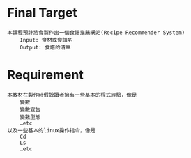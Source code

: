 # Final Target
    本課程預計將會製作出一個食譜推薦網站(Recipe Recommender System)
        Input: 食材或食譜名
        Output: 食譜的清單

# Requirement
    本教材在製作時假設讀者擁有一些基本的程式經驗，像是
        變數
        變數宣告
        變數型態
        …etc
    以及一些基本的linux操作指令，像是
        Cd
        Ls
        …etc
